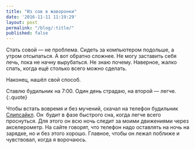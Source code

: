 ```yaml
---
title: "Из сов в жаворонки"
date: '2016-11-11 11:19:29'
layout: post
permalink: "/blog/:title/"
published: false
---
```

Стать совой — не проблема. Сидеть за компьютером подольше, а утром отсыпаться. А вот обратно сложнее. Не могу заставить себя лечь, пока не начну вырубаться. Не знаю почему. Наверное, жалко спать, когда ещё столько всего можно сделать.

Наконец, нашёл свой способ.  

Ставлю будильник на 7:00. Один день страдаю, на второй — легче.
{:.quote}

Чтобы встать вовремя и без мучений, скачал на телефон будильник [Слипсайкл](https://www.sleepcycle.com/). Он  будит в фазе быстрого сна, когда легче всего проснуться. Для этого он всю ночь следит за моими движениями через акселерометр. На сайте говорят, что телефон надо оставлять на ночь на зарядке, но и без этого хорошо. Главное, чтобы он лежал поближе и чувствовал, когда я ворочаюсь.